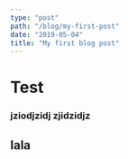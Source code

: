 ```yaml
---
type: "post"
path: "/blog/my-first-post"
date: "2019-05-04"
title: "My first blog post"
---
```


# Test
### jziodjzidj zjidzidjz
## lala